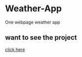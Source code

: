 # Weather-App
One webpage weather app 

## want to see the project
[click here](https://my-weatherappli.netlify.app/)
